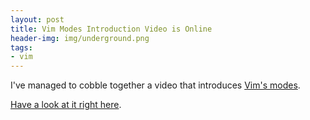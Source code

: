 ```yaml
---
layout: post
title: Vim Modes Introduction Video is Online
header-img: img/underground.png
tags:
- vim
---
```

I've managed to cobble together a video that introduces [Vim's modes](http://vimdoc.sourceforge.net/htmldoc/intro.html#vim-modes).

[Have a look at it right here](/vim/vim-tutorial-videos/vim-intermediate-tutorial-videos/#modes-intro).
